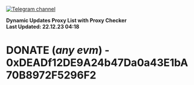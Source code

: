 [![Telegram channel](https://img.shields.io/endpoint?url=https://runkit.io/damiankrawczyk/telegram-badge/branches/master?url=https://t.me/n4z4v0d)](https://t.me/n4z4v0d) 

**Dynamic Updates Proxy List with Proxy Checker**  
**Last Updated: 22.12.23 04:18**

# DONATE (_any evm_) - 0xDEADf12DE9A24b47Da0a43E1bA70B8972F5296F2
